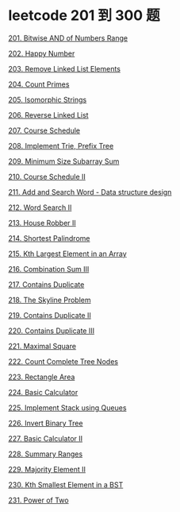 # leetcode 201 到 300 题

<a href="leetcode-201-Bitwise-AND-of-Numbers-Range.html">201. Bitwise AND of Numbers Range</a>

<a href="leetcode-202-Happy-Number.html">202. Happy Number</a>

<a href="leetcode-203-Remove-Linked-List-Elements.html">203. Remove Linked List Elements</a>

<a href="leetcode-204-Count-Primes.html">204. Count Primes</a>

<a href="leetcode-205-Isomorphic-Strings.html">205. Isomorphic Strings</a>

<a href="leetcode-206-Reverse-Linked-List.html">206. Reverse Linked List</a>

<a href="leetcode-207-Course-Schedule.html">207. Course Schedule</a>

<a href="leetcode-208-Implement-Trie-Prefix-Tree.html">208. Implement Trie, Prefix Tree</a>

<a href="leetcode-209-Minimum-Size-Subarray-Sum.html">209. Minimum Size Subarray Sum</a>

<a href="leetcode-210-Course-ScheduleII.html">210. Course Schedule II</a>

<a href="leetcode-211-Add-And-Search-Word-Data-structure-design.html">211. Add and Search Word - Data structure design</a>

<a href="leetcode-212-Word-SearchII.html">212. Word Search II</a>

<a href="leetcode-213-House-RobberII.html">213. House Robber II</a>

<a href="leetcode-214-Shortest-Palindrome.html">214. Shortest Palindrome</a>

<a href="leetcode-215-Kth-Largest-Element-in-an-Array.html">215. Kth Largest Element in an Array</a>

<a href="leetcode-216-Combination-SumIII.html">216. Combination Sum III</a>

<a href="leetcode-217-Contains-Duplicate.html">217. Contains Duplicate</a>

<a href="leetcode-218-The-Skyline-Problem.html">218. The Skyline Problem</a>

<a href="leetcode-219-ContainsDuplicateII.html">219. Contains Duplicate II</a>

<a href="leetcode-220-Contains-DuplicateIII.html">220. Contains Duplicate III</a>

<a href="leetcode-221-Maximal-Square.html">221. Maximal Square</a>

<a href="leetcode-222-Count-Complete-Tree-Nodes.html">222. Count Complete Tree Nodes</a>

<a href="leetcode-223-Rectangle-Area.html">223. Rectangle Area</a>

<a href="leetcode-224-Basic-Calculator.html">224. Basic Calculator</a>

<a href="leetcode-225-Implement-Stack-using-Queues.html">225. Implement Stack using Queues</a>

<a href="leetcode-226-Invert-Binary-Tree.html">226. Invert Binary Tree</a>

<a href="leetcode-227-Basic-CalculatorII.html">227. Basic Calculator II</a>

<a href="leetcode-228-Summary-Ranges.html">228. Summary Ranges</a>

<a href="leetcode-229-Majority-ElementII.html">229. Majority Element II</a>

<a href="leetcode-230-Kth-Smallest-Element-in-a-BST.html">230. Kth Smallest Element in a BST</a>

<a href="leetcode-231-Power-of-Two.html">231. Power of Two</a>